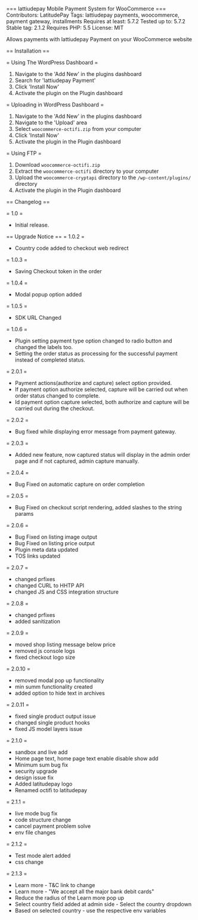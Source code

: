 === lattiudepay  Mobile Payment System for WooCommerce ===
Contributors: LatitudePay
Tags: lattiudepay  payments, woocommerce, payment gateway, installments
Requires at least: 5.7.2
Tested up to: 5.7.2
Stable tag: 2.1.2
Requires PHP: 5.5
License: MIT

Allows payments with lattiudepay Payment on your WooCommerce website

== Installation ==

= Using The WordPress Dashboard =

1. Navigate to the 'Add New' in the plugins dashboard
2. Search for 'lattiudepay Payment'
3. Click 'Install Now'
4. Activate the plugin on the Plugin dashboard

= Uploading in WordPress Dashboard =

1. Navigate to the 'Add New' in the plugins dashboard
2. Navigate to the 'Upload' area
3. Select `woocommerce-octifi.zip` from your computer
4. Click 'Install Now'
5. Activate the plugin in the Plugin dashboard

= Using FTP =

1. Download `woocommerce-octifi.zip`
2. Extract the `woocommerce-octifi` directory to your computer
3. Upload the `woocommerce-cryptapi` directory to the `/wp-content/plugins/` directory
4. Activate the plugin in the Plugin dashboard


== Changelog ==

= 1.0 =
* Initial release.

== Upgrade Notice ==
= 1.0.2 =
- Country code added to checkout web redirect

= 1.0.3 =
- Saving Checkout token in the order

= 1.0.4 =
- Modal popup option added

= 1.0.5 =
- SDK URL Changed

= 1.0.6 =
- Plugin setting payment type option changed to radio button and changed the labels too.
- Setting the order status as processing for the successful payment instead of completed status.

= 2.0.1 =
- Payment actions(authorize and capture) select option provided.
- If payment option authorize selected, capture will be carried out when order status changed to complete.
- Id payment option capture selected, both authorize and capture will be carried out during the checkout.

= 2.0.2 =
- Bug fixed while displaying error message from payment gateway.

= 2.0.3 =
- Added new feature, now captured status will display in the admin order page and if not captured, admin capture manually.

= 2.0.4 =
- Bug Fixed on automatic capture on order completion

= 2.0.5 =
- Bug Fixed on checkout script rendering, added slashes to the string params

= 2.0.6 =
- Bug Fixed on listing image output
- Bug Fixed on listing price output
- Plugin meta data updated
- TOS links updated

= 2.0.7 =
- changed prfixes
- changed CURL to HHTP API
- changed JS and CSS integration structure


= 2.0.8 =
- changed prfixes
- added sanitization

= 2.0.9 =
- moved shop listing message below price
- removed js console logs
- fixed checkout logo size

= 2.0.10 =
- removed modal pop up functionality
- min summ functionality created
- added option to hide text in archives

= 2.0.11 =
- fixed single product output issue
- changed single product hooks
- fixed JS model layers issue

= 2.1.0 =
- sandbox and live add 
- Home page text, home page text enable disable show add
- Minimum sum bug fix
- security upgrade
- design issue fix
- Added latitudepay logo
- Renamed octifi to latitudepay

= 2.1.1 = 
- live mode bug fix 
- code structure change 
- cancel payment problem solve 
- env file changes

= 2.1.2 =
- Test mode alert added
- css change

= 2.1.3 =
- Learn more - T&C link to change
- Learn more - "We accept all the major bank debit cards"
- Reduce the radius of the Learn more pop up
- Select country field added at admin side - Select the country dropdown
- Based on selected country - use the respective env variables